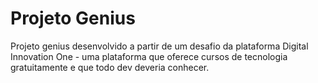 # Projeto Genius

Projeto genius desenvolvido a partir de um desafio da plataforma Digital Innovation One - uma plataforma que oferece cursos de tecnologia gratuitamente e que todo dev deveria conhecer. 
